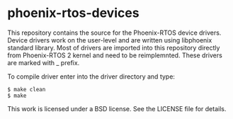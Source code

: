 # phoenix-rtos-devices
This repository contains the source for the Phoenix-RTOS device drivers. Device drivers work on the user-level and are written
using libphoenix standard library. Most of drivers are imported into this repository directly from Phoenix-RTOS 2 kernel and need to be reimplemnted.
These drivers are marked with _ prefix.

To compile driver enter into the driver directory and type:

	$ make clean
	$ make

This work is licensed under a BSD license. See the LICENSE file for details.
